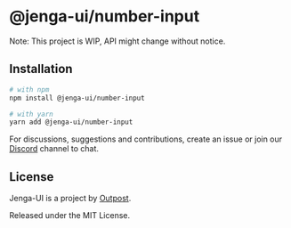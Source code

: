 # @jenga-ui/number-input

Note: This project is WIP, API might change without notice.

## Installation

```sh
# with npm
npm install @jenga-ui/number-input

# with yarn
yarn add @jenga-ui/number-input
```

For discussions, suggestions and contributions, create an issue or join our [Discord](https://discord.gg/sHnHPnAPZj) channel to chat.

## License

Jenga-UI is a project by [Outpost](https://outpost.run).

Released under the MIT License.
